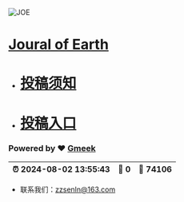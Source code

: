 ![JOE](https://github.com/user-attachments/assets/8e3980da-e615-4710-a4f3-7a5eea566394)
# [Joural of Earth ](https://senkeller.github.io/Earth/)
- # [投稿须知](https://senkeller.github.io/Earth/post/tou-gao-xu-zhi-%20Instructions%20for%20Authors.html)
- # [投稿入口](https://github.com/Senkeller/Earth/issues/new)

### Powered by :heart: [Gmeek](https://github.com/Meekdai/Gmeek)
|  :alarm_clock: 2024-08-02 13:55:43 |  :speech_balloon: 0 |  :hibiscus: 74106 |
|---------------------------------------|------------------------|----------------------|
- 联系我们：zzsenln@163.com
